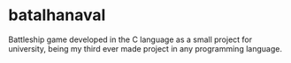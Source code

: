 # batalhanaval

Battleship game developed in the C language as a small project for university, being my third ever made project in any programming language.
